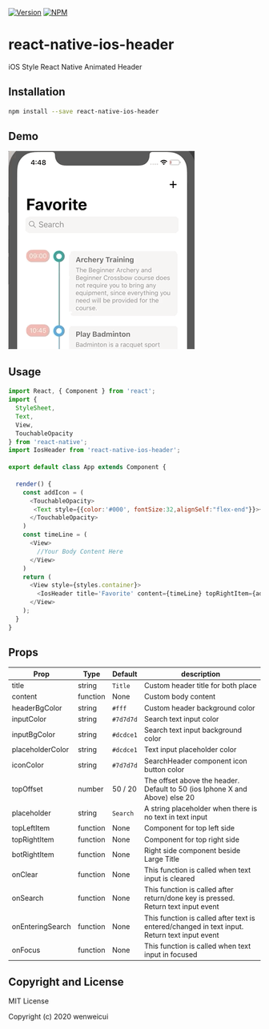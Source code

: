 
[![Version](https://img.shields.io/npm/v/react-native-animated-header.svg)](https://www.npmjs.com/package/react-native-animated-header)
[![NPM](https://img.shields.io/npm/dm/react-native-animated-header.svg)](https://www.npmjs.com/package/react-native-animated-header)


# react-native-ios-header

iOS Style React Native Animated Header

## Installation

```bash
npm install --save react-native-ios-header
```

## Demo

![demo](/ios-header.gif)

## Usage

```javascript
import React, { Component } from 'react';
import {
  StyleSheet,
  Text,
  View,
  TouchableOpacity
} from 'react-native';
import IosHeader from 'react-native-ios-header';

export default class App extends Component {

  render() {
    const addIcon = (
      <TouchableOpacity>
       <Text style={{color:'#000', fontSize:32,alignSelf:"flex-end"}}>+</Text>
      </TouchableOpacity>
    )
    const timeLine = (
      <View>
        //Your Body Content Here
      </View>
    )
    return (
      <View style={styles.container}>
        <IosHeader title='Favorite' content={timeLine} topRightItem={addIcon}/>
      </View>
    );
  }
}

```

## Props

| Prop                                | Type     | Default   | description |
| ----------------------------------- | -------- | ----------| ----------- |
| title                               | string   | `Title`   | Custom header title for both place |
| content                             | function | None      | Custom body content |
| headerBgColor                       | string   | `#fff`    | Custom header background color |
| inputColor                          | string   | `#7d7d7d` | Search text input color |
| inputBgColor                        | string   | `#dcdce1` | Search text input background color |
| placeholderColor                    | string   | `#dcdce1` | Text input placeholder color |
| iconColor                           | string   | `#7d7d7d` | SearchHeader component icon button color |
| topOffset                           | number   | 50 / 20   | The offset above the header. Default to 50 (ios Iphone X and Above) else 20 |
| placeholder                         | string   | `Search`  | A string placeholder when there is no text in text input |
| topLeftItem                         | function | None      | Component for top left side |
| topRightItem                        | function | None      | Component for top right side |
| botRightItem                        | function | None      | Right side component beside Large Title |
| onClear                             | function | None      | This function is called when text input is cleared |
| onSearch                            | function | None      | This function is called after return/done key is pressed. Return text input event |
| onEnteringSearch                    | function | None      | This function is called after text is entered/changed in text input. Return text input event |
| onFocus                             | function | None      | This function is called when text input in focused |


## Copyright and License

MIT License

Copyright (c) 2020 wenweicui

